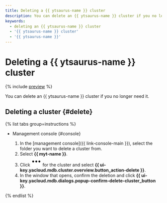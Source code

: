 ```yaml
---
title: Deleting a {{ ytsaurus-name }} cluster
description: You can delete an {{ ytsaurus-name }} cluster if you no longer need it.
keywords:
  - deleting an {{ ytsaurus-name }} cluster
  - '{{ ytsaurus-name }} cluster'
  - '{{ ytsaurus-name }}'
---
```


# Deleting a {{ ytsaurus-name }} cluster

{% include [preview](../../_includes/managed-ytsaurus/note-preview.md) %}

You can delete an {{ ytsaurus-name }} cluster if you no longer need it.

## Deleting a cluster {#delete}

{% list tabs group=instructions %}

- Management console {#console}

  1. In the [management console]({{ link-console-main }}), select the folder you want to delete a cluster from.
  1. Select **{{ myt-name }}**.
  1. Click ![image](../../_assets/console-icons/ellipsis.svg) for the cluster and select **{{ ui-key.yacloud.mdb.cluster.overview.button_action-delete }}**.
  1. In the window that opens, confirm the deletion and click **{{ ui-key.yacloud.mdb.dialogs.popup-confirm-delete-cluster_button }}**.

{% endlist %}
